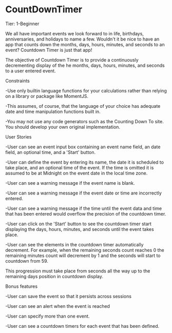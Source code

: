 # CountDownTimer
Tier: 1-Beginner

We all have important events we look forward to in life, birthdays, anniversaries, and holidays to name a few. Wouldn't it be nice to have an app that counts down the months, days, hours, minutes, and seconds to an event? Countdown Timer is just that app!

The objective of Countdown Timer is to provide a continuously decrementing display of the he months, days, hours, minutes, and seconds to a user entered event.

Constraints

-Use only builtin language functions for your calculations rather than relying on a library or package like MomentJS. 

-This assumes, of course, that the language of your choice has adequate date and time manipulation functions built in.

-You may not use any code generators such as the Counting Down To site. You should develop your own original implementation.


User Stories

-User can see an event input box containing an event name field, an date field, an optional time, and a 'Start' button.

-User can define the event by entering its name, the date it is scheduled to take place, and an optional time of the event. If the time is omitted it is assumed to be at Midnight on the event date in the local time zone.

-User can see a warning message if the event name is blank.

-User can see a warning message if the event date or time are incorrectly entered.

-User can see a warning message if the time until the event data and time that has been entered would overflow the precision of the countdown timer.

-User can click on the 'Start' button to see the countdown timer start displaying the days, hours, minutes, and seconds until the event takes place.

-User can see the elements in the countdown timer automatically decrement. For example, when the remaining seconds count reaches 0 the remaining minutes count will decrement by 1 and the seconds will start to countdown from 59. 

This progression must take place from seconds all the way up to the remaining days position in countdown display.

Bonus features

-User can save the event so that it persists across sessions

-User can see an alert when the event is reached

-User can specify more than one event.

-User can see a countdown timers for each event that has been defined.

